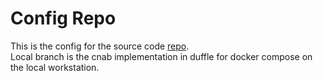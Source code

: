 # Config Repo

This is the config for the source code [repo](https://github.com/raviydevops/crud-springboot-dynamodb).
</br>Local branch is the cnab implementation in duffle for docker compose on the local workstation.